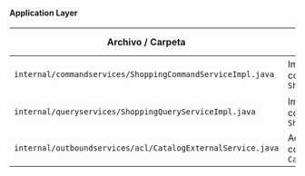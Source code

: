 #### Application Layer

| Archivo / Carpeta                                             | Propósito                                                        | Tipo de recurso      |
| ------------------------------------------------------------- | ---------------------------------------------------------------- | -------------------- |
| `internal/commandservices/ShoppingCommandServiceImpl.java`    | Implementación concreta de `ShoppingCommandService`              | Command Service Impl |
| `internal/queryservices/ShoppingQueryServiceImpl.java`        | Implementación concreta de `ShoppingQueryService`                | Query Service Impl   |
| `internal/outboundservices/acl/CatalogExternalService.java` | Adaptador para consultar productos del `Catalog`                 | ACL Service          |
